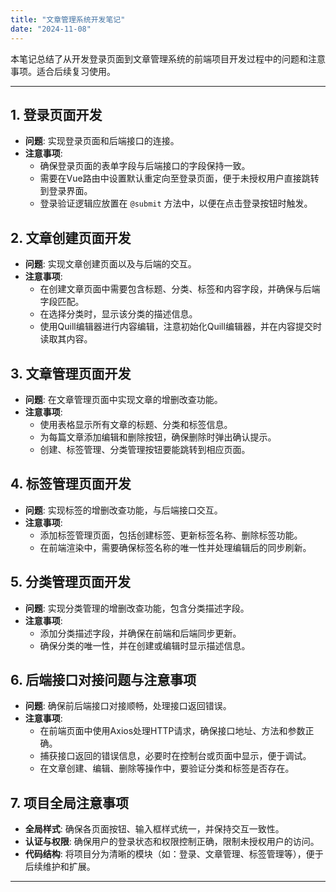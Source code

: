 ```yaml
---
title: "文章管理系统开发笔记"
date: "2024-11-08"
---
```


本笔记总结了从开发登录页面到文章管理系统的前端项目开发过程中的问题和注意事项。适合后续复习使用。

---

## 1. 登录页面开发

- **问题**: 实现登录页面和后端接口的连接。
- **注意事项**:
  - 确保登录页面的表单字段与后端接口的字段保持一致。
  - 需要在Vue路由中设置默认重定向至登录页面，便于未授权用户直接跳转到登录界面。
  - 登录验证逻辑应放置在 `@submit` 方法中，以便在点击登录按钮时触发。

## 2. 文章创建页面开发

- **问题**: 实现文章创建页面以及与后端的交互。
- **注意事项**:
  - 在创建文章页面中需要包含标题、分类、标签和内容字段，并确保与后端字段匹配。
  - 在选择分类时，显示该分类的描述信息。
  - 使用Quill编辑器进行内容编辑，注意初始化Quill编辑器，并在内容提交时读取其内容。

## 3. 文章管理页面开发

- **问题**: 在文章管理页面中实现文章的增删改查功能。
- **注意事项**:
  - 使用表格显示所有文章的标题、分类和标签信息。
  - 为每篇文章添加编辑和删除按钮，确保删除时弹出确认提示。
  - 创建、标签管理、分类管理按钮要能跳转到相应页面。

## 4. 标签管理页面开发

- **问题**: 实现标签的增删改查功能，与后端接口交互。
- **注意事项**:
  - 添加标签管理页面，包括创建标签、更新标签名称、删除标签功能。
  - 在前端渲染中，需要确保标签名称的唯一性并处理编辑后的同步刷新。

## 5. 分类管理页面开发

- **问题**: 实现分类管理的增删改查功能，包含分类描述字段。
- **注意事项**:
  - 添加分类描述字段，并确保在前端和后端同步更新。
  - 确保分类的唯一性，并在创建或编辑时显示描述信息。

## 6. 后端接口对接问题与注意事项

- **问题**: 确保前后端接口对接顺畅，处理接口返回错误。
- **注意事项**:
  - 在前端页面中使用Axios处理HTTP请求，确保接口地址、方法和参数正确。
  - 捕获接口返回的错误信息，必要时在控制台或页面中显示，便于调试。
  - 在文章创建、编辑、删除等操作中，要验证分类和标签是否存在。

## 7. 项目全局注意事项

- **全局样式**: 确保各页面按钮、输入框样式统一，并保持交互一致性。
- **认证与权限**: 确保用户的登录状态和权限控制正确，限制未授权用户的访问。
- **代码结构**: 将项目分为清晰的模块（如：登录、文章管理、标签管理等），便于后续维护和扩展。

---


